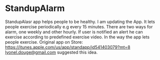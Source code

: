 # StandupAlarm
StandupAlasr app helps people to be healthy.
I am updating the App.
It lets people exercise periodically e.g every 15 minutes.
There are two ways for alarm, one weekly and other hourly.
If user is notified an alert he can exercise according to 
predefined exercise video.
In the way the app lets people exercise.
Original app on Store: https://itunes.apple.com/us/app/standapp/id541403079?mt=8
lyonel.douge@gmail.com suggested this idea.

